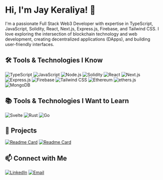 # Hi, I'm Jay Keraliya! 👋

I'm a passionate Full Stack Web3 Developer with expertise in TypeScript, JavaScript, Solidity, React, Next.js, Express.js, Firebase, and Tailwind CSS. I love exploring the intersection of blockchain technology and web development, creating decentralized applications (DApps), and building user-friendly interfaces.

## 🛠️ Tools & Technologies I Know

![TypeScript](https://img.shields.io/badge/TypeScript-007ACC?style=for-the-badge&logo=typescript&logoColor=white)
![JavaScript](https://img.shields.io/badge/JavaScript-F7DF1E?style=for-the-badge&logo=JavaScript&logoColor=white)
![Node.js](https://img.shields.io/badge/Node.js-339933?style=for-the-badge&logo=Node.js&logoColor=white)
![Solidity](https://img.shields.io/badge/Solidity-363636?style=for-the-badge&logo=Solidity&logoColor=white)
![React](https://img.shields.io/badge/React-61DAFB?style=for-the-badge&logo=React&logoColor=black)
![Next.js](https://img.shields.io/badge/Next.js-000000?style=for-the-badge&logo=Next.js&logoColor=white)
![Express.js](https://img.shields.io/badge/Express.js-000000?style=for-the-badge&logo=Express.js&logoColor=white)
![Firebase](https://img.shields.io/badge/Firebase-FFCA28?style=for-the-badge&logo=Firebase&logoColor=black)
![Tailwind CSS](https://img.shields.io/badge/Tailwind%20CSS-38B2AC?style=for-the-badge&logo=Tailwind%20CSS&logoColor=white)
![Ethereum](https://img.shields.io/badge/Ethereum-3C3C3D?style=for-the-badge&logo=Ethereum&logoColor=white)
![ethers.js](https://img.shields.io/badge/ethers.js-3C3C3D?style=for-the-badge&logo=ethers.js&logoColor=white)
![MongoDB](https://img.shields.io/badge/MongoDB-47A248?style=for-the-badge&logo=MongoDB&logoColor=white)

## 📚 Tools & Technologies I Want to Learn

![Svelte](https://img.shields.io/badge/Svelte-FF3E00?style=for-the-badge&logo=Svelte&logoColor=white)
![Rust](https://img.shields.io/badge/Rust-000000?style=for-the-badge&logo=Rust&logoColor=white)
![Go](https://img.shields.io/badge/Go-00ADD8?style=for-the-badge&logo=Go&logoColor=white)

## 🚀 Projects

[![Readme Card](https://github-readme-stats.vercel.app/api/pin/?username=jaykeraliya0&repo=project-byte-bunch)](https://github.com/jaykeraliya0/project-byte-bunch)
[![Readme Card](https://github-readme-stats.vercel.app/api/pin/?username=jaykeraliya0&repo=astro-blog)](https://github.com/jaykeraliya0/astro-blog)

## 📫 Connect with Me

[![LinkedIn](https://img.shields.io/badge/LinkedIn-0077B5?style=for-the-badge&logo=LinkedIn&logoColor=white)](https://www.linkedin.com/in/jay-keraliya-930326224/)
[![Email](https://img.shields.io/badge/Email-D14836?style=for-the-badge&logo=Gmail&logoColor=white)](mailto:jaykeraliya0@gmail.com)
